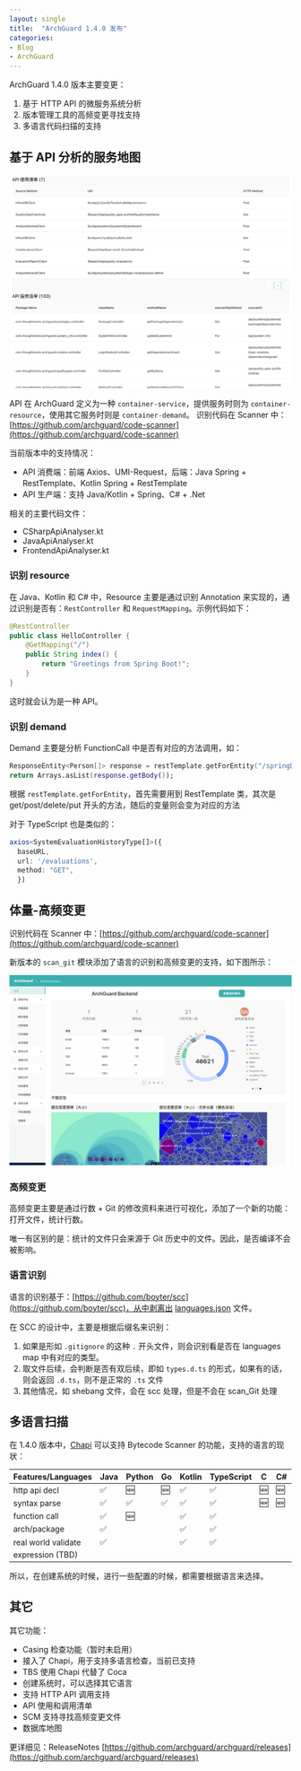```yaml
---
layout: single
title:  "ArchGuard 1.4.0 发布"
categories:
- Blog
- ArchGuard
---
```


ArchGuard 1.4.0 版本主要变更：

1. 基于 HTTP API 的微服务系统分析
2. 版本管理工具的高频变更寻找支持
3. 多语言代码扫描的支持

## 基于 API 分析的服务地图

![API List](/assets/screenshots/archguard-20-apilist.png)

API 在 ArchGuard 定义为一种 `container-service`，提供服务时则为 `container-resource`，使用其它服务时则是 `container-demand`。 识别代码在 Scanner 中：[https://github.com/archguard/code-scanner](https://github.com/archguard/code-scanner)

当前版本中的支持情况：

- API 消费端：前端 Axios、UMI-Request，后端：Java Spring + RestTemplate、Kotlin Spring + RestTemplate
- API 生产端：支持 Java/Kotlin + Spring、C# + .Net

相关的主要代码文件：

 - CSharpApiAnalyser.kt
 - JavaApiAnalyser.kt
 - FrontendApiAnalyser.kt

### 识别 resource

在 Java、Kotlin 和 C# 中，Resource 主要是通过识别 Annotation 来实现的，通过识别是否有：`RestController` 和 `RequestMapping`。示例代码如下：

```java
@RestController
public class HelloController {
    @GetMapping("/")
    public String index() {
        return "Greetings from Spring Boot!";
    }
}
```

这时就会认为是一种 API。

### 识别 demand

Demand 主要是分析 FunctionCall 中是否有对应的方法调用，如：

```kotlin
ResponseEntity<Person[]> response = restTemplate.getForEntity("/springData/person", Person[].class);
return Arrays.asList(response.getBody());
```

根据 `restTemplate.getForEntity`，首先需要用到 RestTemplate 类，其次是 get/post/delete/put 开头的方法，随后的变量则会变为对应的方法

对于 TypeScript 也是类似的：

```typescript
axios<SystemEvaluationHistoryType[]>({
  baseURL,
  url: '/evaluations',
  method: "GET",
  })
```

## 体量-高频变更

识别代码在 Scanner 中：[https://github.com/archguard/code-scanner](https://github.com/archguard/code-scanner)

新版本的 `scan_git` 模块添加了语言的识别和高频变更的支持，如下图所示：

![Overview](/assets/screenshots/archguard-20-overview.png)

### 高频变更

高频变更主要是通过行数 + Git 的修改资料来进行可视化，添加了一个新的功能：打开文件，统计行数。

唯一有区别的是：统计的文件只会来源于 Git 历史中的文件。因此，是否编译不会被影响。

### 语言识别

语言的识别基于：[https://github.com/boyter/scc](https://github.com/boyter/scc)，从中剥离出 [languages.json](https://github.com/archguard/scanner/blob/master/scan_git/src/main/resources/languages.json) 文件。

在 SCC 的设计中，主要是根据后缀名来识别：

1. 如果是形如 `.gitignore` 的这种 `.` 开头文件，则会识别看是否在 languages map 中有对应的类型。
2. 取文件后续，会判断是否有双后续，即如 `types.d.ts` 的形式，如果有的话，则会返回 `.d.ts`，则不是正常的 `.ts` 文件
3. 其他情况，如 shebang 文件，会在 scc 处理，但是不会在 scan_Git 处理

## 多语言扫描

在 1.4.0 版本中，[Chapi](https://github.com/modernizing/chapi) 可以支持 Bytecode Scanner 的功能，支持的语言的现状：

| Features/Languages  | Java | Python | Go  | Kotlin | TypeScript | C   | C#  | Scala | C++ |
|---------------------|------|--------|-----|--------|------------|-----|-----|-------|-----|
| http api decl       | ✅    | 🆕     | 🆕  | ✅      | ✅          | 🆕  | 🆕  | 🆕    | 🆕  |
| syntax parse        | ✅    | ✅      | ✅   | ✅      | ✅          | 🆕  | 🆕  | ✅     | 🆕  |
| function call       | ✅    | 🆕     |     | ✅      | ✅          |     |     |       |     |
| arch/package        | ✅    |        |     | ✅      | ✅          |     |     | ✅     |     |
| real world validate | ✅    |        |     | ✅      | ✅          |     |     |       |     |
| expression  (TBD)   |      |        |     |        |            |     |     |       |     |

所以，在创建系统的时候，进行一些配置的时候，都需要根据语言来选择。

## 其它

其它功能：

- Casing 检查功能（暂时未启用）
- 接入了 Chapi，用于支持多语言检查，当前已支持
- TBS 使用 Chapi 代替了 Coca
- 创建系统时，可以选择其它语言
- 支持 HTTP API 调用支持
- API 使用和调用清单
- SCM 支持寻找高频变更文件
- 数据库地图

更详细见：ReleaseNotes [https://github.com/archguard/archguard/releases](https://github.com/archguard/archguard/releases)
